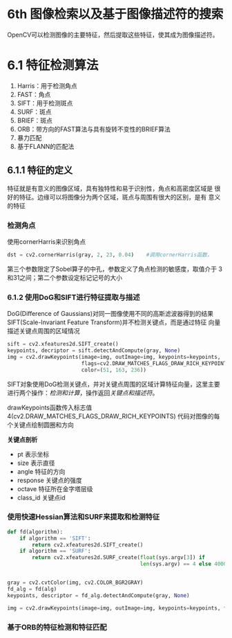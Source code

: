 # 6th 图像检索以及基于图像描述符的搜索
OpenCV可以检测图像的主要特征，然后提取这些特征，使其成为图像描述符。

6.1 特征检测算法
==========
1. Harris：用于检测角点
2. FAST：角点
3. SIFT：用于检测斑点
4. SURF：斑点
5. BRIEF：斑点
6. ORB：带方向的FAST算法与具有旋转不变性的BRIEF算法
7. 暴力匹配
8. 基于FLANN的匹配法

6.1.1 特征的定义
-----------
特征就是有意义的图像区域，具有独特性和易于识别性，角点和高密度区域是
很好的特征。边缘可以将图像分为两个区域，斑点与周围有很大的区别，是有
意义的特征
### 检测角点
使用cornerHarris来识别角点
``` python
dst = cv2.cornerHarris(gray, 2, 23, 0.04)    #调用cornerHarris函数，
```
第三个参数限定了Sobel算子的中孔，参数定义了角点检测的敏感度，取值介于
3和31之间；第二个参数设定标记记号的大小
### 6.1.2 使用DoG和SIFT进行特征提取与描述
DoG(Difference of Gaussians)对同一图像使用不同的高斯滤波器得到的结果  
SIFT(Scale-Invariant Feature Transform)并不检测关键点，而是通过特征
向量描述关键点周围的区域情况

``` python
sift = cv2.xfeatures2d.SIFT_create()
keypoints, decriptor = sift.detectAndCompute(gray, None)
img = cv2.drawKeypoints(image=img, outImage=img, keypoints=keypoints,
                        flags=cv2.DRAW_MATCHES_FLAGS_DRAW_RICH_KEYPOINTS,
                        color=(51, 163, 236))
```
SIFT对象使用DoG检测关键点，并对关键点周围的区域计算特征向量，这里主要
进行两个操作：*检测和计算*，操作返回*关键点和描述符*。

drawKeypoints函数传入标志值4(cv2.DRAW_MATCHES_FLAGS_DRAW_RICH_KEYPOINTS)
代码对图像的每个关键点绘制圆圈和方向

**关键点剖析**
- pt 表示坐标
- size 表示直径
- angle 特征的方向
- response 关键点的强度
- octave 特征所在金字塔层级
- class_id 关键点id

### 使用快速Hessian算法和SURF来提取和检测特征
``` python
def fd(algorithm):
    if algorithm == 'SIFT':
        return cv2.xfeatures2d.SIFT_create()
    if algorithm == 'SURF':
        return cv2.xfeatures2d.SURF_create(float(sys.argv[3]) if
                                           len(sys.argv) == 4 else 4000)


gray = cv2.cvtColor(img, cv2.COLOR_BGR2GRAY)
fd_alg = fd(alg)
keypoints, descriptor = fd_alg.detectAndCompute(gray, None)

img = cv2.drawKeypoints(image=img, outImage=img, keypoints=keypoints, flags=4, color=(51, 163, 236))
```
### 基于ORB的特征检测和特征匹配
